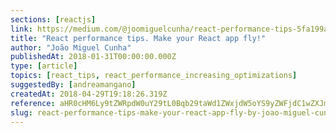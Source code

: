 ```yaml
---
sections: [reactjs]
link: https://medium.com/@joomiguelcunha/react-performance-tips-5fa199a450b2
title: "React performance tips. Make your React app fly!"
author: "João Miguel Cunha"
publishedAt: 2018-01-31T00:00:00.000Z
type: [article]
topics: [react_tips, react_performance_increasing_optimizations]
suggestedBy: [andreamangano]
createdAt: 2018-04-29T19:18:26.319Z
reference: aHR0cHM6Ly9tZWRpdW0uY29tL0Bqb29taWd1ZWxjdW5oYS9yZWFjdC1wZXJmb3JtYW5jZS10aXBzLTVmYTE5OWE0NTBiMg
slug: react-performance-tips-make-your-react-app-fly-by-joao-miguel-cunha
---
```

